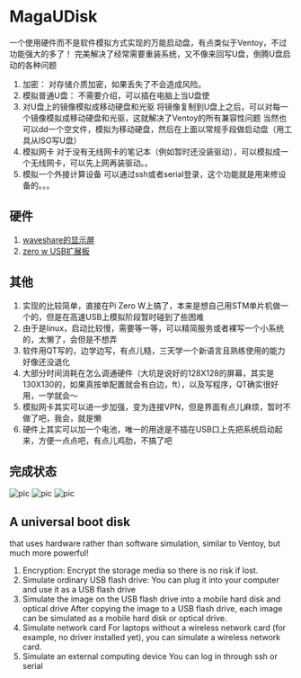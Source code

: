 # MagaUDisk
一个使用硬件而不是软件模拟方式实现的万能启动盘，有点类似于Ventoy，不过功能强大的多了！
完美解决了经常需要重装系统，又不像来回写U盘，倒腾U盘启动的各种问题
1. 加密：
   对存储介质加密，如果丢失了不会造成风险。
2. 模拟普通U盘：
   不需要介绍，可以插在电脑上当U盘使
3. 对U盘上的镜像模拟成移动硬盘和光驱
   将镜像复制到U盘上之后，可以对每一个镜像模拟成移动硬盘和光驱，这就解决了Ventoy的所有兼容性问题
   当然也可以dd一个空文件，模拟为移动硬盘，然后在上面以常规手段做启动盘（用工具从ISO写U盘）
5. 模拟网卡
   对于没有无线网卡的笔记本（例如暂时还没装驱动），可以模拟成一个无线网卡，可以先上网再装驱动。。
6. 模拟一个外接计算设备
   可以通过ssh或者serial登录，这个功能就是用来修设备的。。。

## 硬件
1. [waveshare的显示屏](https://www.waveshare.net/shop/1.3inch-LCD-HAT.htm)
2. [zero w USB扩展板](https://www.1688.com/huo/detail-678778501887.html?spm=a262i4.9164788.zhaohuo-list-offerlist.7.db0c6712fqvtJX)

## 其他
1. 实现的比较简单，直接在Pi Zero W上搞了，本来是想自己用STM单片机做一个的，但是在高速USB上模拟阶段暂时碰到了些困难
2. 由于是linux，启动比较慢，需要等一等，可以精简服务或者裸写一个小系统的，太懒了，会但是不想弄
3. 软件用QT写的，边学边写，有点儿糙，三天学一个新语言且熟练使用的能力好像还没退化
4. 大部分时间消耗在怎么调通硬件（大坑是说好的128X128的屏幕，其实是130X130的，如果真按单配置就会有白边，ft），以及写程序，QT确实很好用，一学就会～
5. 模拟网卡其实可以进一步加强，变为连接VPN，但是界面有点儿麻烦，暂时不做了吧，我会，就是懒
6. 硬件上其实可以加一个电池，唯一的用途是不插在USB口上先把系统启动起来，方便一点点吧，有点儿鸡肋，不搞了吧

## 完成状态
![pic](https://github.com/sTeeLM/MegaUDisk/blob/main/pics/cover.jpg)
![pic](https://github.com/sTeeLM/MegaUDisk/blob/main/pics/pic1.jpg)
![pic](https://github.com/sTeeLM/MegaUDisk/blob/main/pics/pic2.jpg)

## A universal boot disk 
that uses hardware rather than software simulation, similar to Ventoy, but much more powerful!
1. Encryption:
   Encrypt the storage media so there is no risk if lost.
2. Simulate ordinary USB flash drive:
   You can plug it into your computer and use it as a USB flash drive
3. Simulate the image on the USB flash drive into a mobile hard disk and optical drive
   After copying the image to a USB flash drive, each image can be simulated as a mobile hard disk or optical drive.
4. Simulate network card
   For laptops without a wireless network card (for example, no driver installed yet), you can simulate a wireless network card.
6. Simulate an external computing device
   You can log in through ssh or serial
